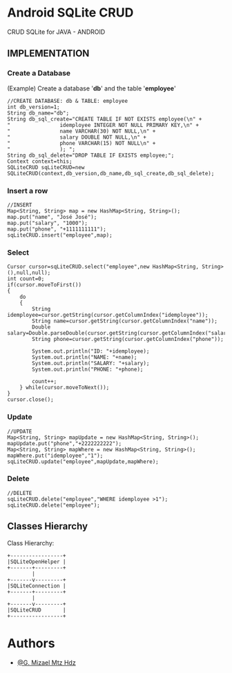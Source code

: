 # Android SQLite CRUD
CRUD SQLite for JAVA - ANDROID

## IMPLEMENTATION
### Create a Database
(Example) Create a database '**db**' and the table '**employee**'
```
//CREATE DATABASE: db & TABLE: employee
int db_version=1;
String db_name="db";
String db_sql_create="CREATE TABLE IF NOT EXISTS employee(\n" +
"                idemployee INTEGER NOT NULL PRIMARY KEY,\n" +
"                name VARCHAR(30) NOT NULL,\n" +
"                salary DOUBLE NOT NULL,\n" +
"                phone VARCHAR(15) NOT NULL\n" +
"                ); ";
String db_sql_delete="DROP TABLE IF EXISTS employee;";
Context context=this;
SQLiteCRUD sqLiteCRUD=new SQLiteCRUD(context,db_version,db_name,db_sql_create,db_sql_delete);
```
### Insert a row
```
//INSERT
Map<String, String> map = new HashMap<String, String>();
map.put("name", "José José");
map.put("salary", "1000");
map.put("phone", "+1111111111");
sqLiteCRUD.insert("employee",map);
```

### Select
```
Cursor cursor=sqLiteCRUD.select("employee",new HashMap<String, String>(),null,null);
int count=0;
if(cursor.moveToFirst())
{
	do
	{
		String idemployee=cursor.getString(cursor.getColumnIndex("idemployee"));
		String name=cursor.getString(cursor.getColumnIndex("name"));
		Double salary=Double.parseDouble(cursor.getString(cursor.getColumnIndex("salary")));
		String phone=cursor.getString(cursor.getColumnIndex("phone"));

		System.out.println("ID: "+idemployee);
		System.out.println("NAME: "+name);
		System.out.println("SALARY: "+salary);
		System.out.println("PHONE: "+phone);

		count++;
	} while(cursor.moveToNext());
}
cursor.close();
```

### Update
```
//UPDATE
Map<String, String> mapUpdate = new HashMap<String, String>();
mapUpdate.put("phone","+2222222222");
Map<String, String> mapWhere = new HashMap<String, String>();
mapWhere.put("idemployee","1");
sqLiteCRUD.update("employee",mapUpdate,mapWhere);
```

### Delete
```
//DELETE
sqLiteCRUD.delete("employee","WHERE idemployee >1");
sqLiteCRUD.delete("employee");
```

## Classes Hierarchy
Class Hierarchy:
```
+-----------------+
|SQLiteOpenHelper |
+-------+---------+
        |
+-------v---------+
|SQLiteConnection |
+-------+---------+
        |
+-------v---------+
|SQLiteCRUD       |
+-----------------+
```
# Authors
- [@G. Mizael Mtz Hdz](https://github.com/martinezmizael)
